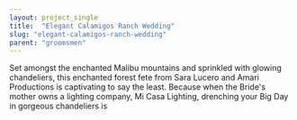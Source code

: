 ```yaml
---
layout: project_single
title:  "Elegant Calamigos Ranch Wedding"
slug: "elegant-calamigos-ranch-wedding"
parent: "groomsmen"
---
```

Set amongst the enchanted Malibu mountains and sprinkled with glowing chandeliers, this enchanted forest fete from Sara Lucero and Amari Productions is captivating to say the least. Because when the Bride's mother owns a lighting company, Mi Casa Lighting, drenching your Big Day in gorgeous chandeliers is